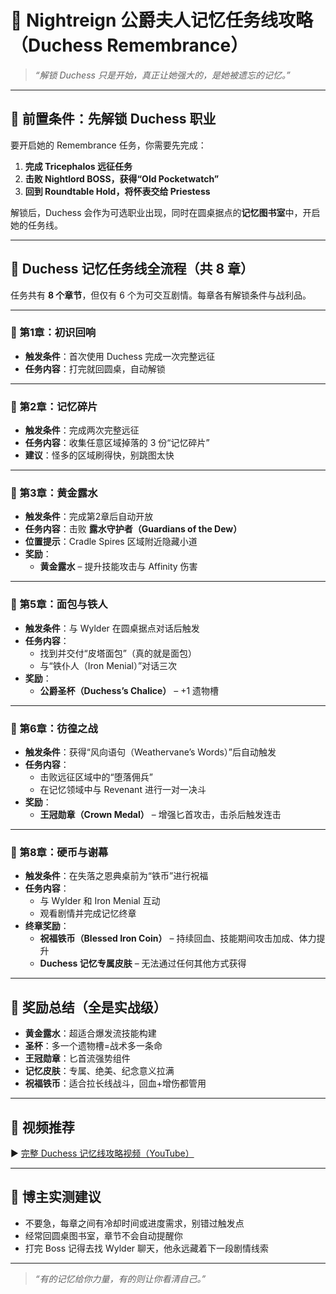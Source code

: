 # 👑 Nightreign 公爵夫人记忆任务线攻略（Duchess Remembrance）

> *“解锁 Duchess 只是开始，真正让她强大的，是她被遗忘的记忆。”*

---

## 🧭 前置条件：先解锁 Duchess 职业

要开启她的 Remembrance 任务，你需要先完成：

1. **完成 Tricephalos 远征任务**
2. **击败 Nightlord BOSS，获得“Old Pocketwatch”**
3. **回到 Roundtable Hold，将怀表交给 Priestess**

解锁后，Duchess 会作为可选职业出现，同时在圆桌据点的**记忆图书室**中，开启她的任务线。

---

## 📖 Duchess 记忆任务线全流程（共 8 章）

任务共有 **8 个章节**，但仅有 6 个为可交互剧情。每章各有解锁条件与战利品。

---

### 🔸 第1章：初识回响

- **触发条件**：首次使用 Duchess 完成一次完整远征  
- **任务内容**：打完就回圆桌，自动解锁

---

### 🔸 第2章：记忆碎片

- **触发条件**：完成两次完整远征  
- **任务内容**：收集任意区域掉落的 3 份“记忆碎片”  
- **建议**：怪多的区域刷得快，别跳图太快

---

### 🔸 第3章：黄金露水

- **触发条件**：完成第2章后自动开放  
- **任务内容**：击败 **露水守护者（Guardians of the Dew）**  
- **位置提示**：Cradle Spires 区域附近隐藏小道  
- **奖励**：  
  - **黄金露水** – 提升技能攻击与 Affinity 伤害

---

### 🔸 第5章：面包与铁人

- **触发条件**：与 Wylder 在圆桌据点对话后触发  
- **任务内容**：
  - 找到并交付“皮塔面包”（真的就是面包）  
  - 与“铁仆人（Iron Menial）”对话三次
- **奖励**：  
  - **公爵圣杯（Duchess’s Chalice）** – +1 遗物槽

---

### 🔸 第6章：彷徨之战

- **触发条件**：获得“风向语句（Weathervane’s Words）”后自动触发  
- **任务内容**：
  - 击败远征区域中的“堕落佣兵”  
  - 在记忆领域中与 Revenant 进行一对一决斗  
- **奖励**：  
  - **王冠勋章（Crown Medal）** – 增强匕首攻击，击杀后触发连击

---

### 🔸 第8章：硬币与谢幕

- **触发条件**：在失落之恩典桌前为“铁币”进行祝福  
- **任务内容**：
  - 与 Wylder 和 Iron Menial 互动  
  - 观看剧情并完成记忆终章  
- **终章奖励**：
  - **祝福铁币（Blessed Iron Coin）** – 持续回血、技能期间攻击加成、体力提升  
  - **Duchess 记忆专属皮肤** – 无法通过任何其他方式获得

---

## 🎁 奖励总结（全是实战级）

- **黄金露水**：超适合爆发流技能构建  
- **圣杯**：多一个遗物槽=战术多一条命  
- **王冠勋章**：匕首流强势组件  
- **记忆皮肤**：专属、绝美、纪念意义拉满  
- **祝福铁币**：适合拉长线战斗，回血+增伤都管用

---

## 🎥 视频推荐

▶️ [完整 Duchess 记忆线攻略视频（YouTube）](https://www.youtube.com/watch?v=_QI5eERM67Q)

---

## 🧠 博主实测建议

- 不要急，每章之间有冷却时间或进度需求，别错过触发点  
- 经常回圆桌图书室，章节不会自动提醒你  
- 打完 Boss 记得去找 Wylder 聊天，他永远藏着下一段剧情线索

---

> *“有的记忆给你力量，有的则让你看清自己。”*
